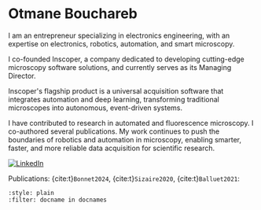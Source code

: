 # Otmane Bouchareb
I am an entrepreneur specializing in electronics engineering, with an expertise on electronics, robotics, automation, and smart microscopy.

I co-founded Inscoper, a company dedicated to developing cutting-edge microscopy software solutions, and currently serves as its Managing Director.

Inscoper's flagship product is a universal acquisition software that integrates automation and deep learning, transforming traditional microscopes into autonomous, event-driven systems. 

I have contributed to research in automated and fluorescence microscopy. I co-authored several publications.
My work continues to push the boundaries of robotics and automation in microscopy, enabling smarter, faster, and more reliable data acquisition for scientific research. 

[![LinkedIn](https://badgen.net/badge/icon/linkedin?icon=linkedin&label)](https://www.linkedin.com/in/otmane-bouchareb-0a233a70/)

Publications: {cite:t}`Bonnet2024`, {cite:t}`Sizaire2020`, {cite:t}`Balluet2021`:

```{bibliography}
:style: plain
:filter: docname in docnames
```